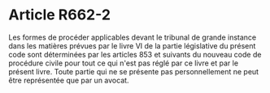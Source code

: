 # Article R662-2

Les formes de procéder applicables devant le tribunal de grande instance dans les matières prévues par le livre VI de la partie législative du présent code sont déterminées par les articles 853 et suivants du nouveau code de procédure civile pour tout ce qui n'est pas réglé par ce livre et par le présent livre.   Toute partie qui ne se présente pas personnellement ne peut être représentée que par un avocat.